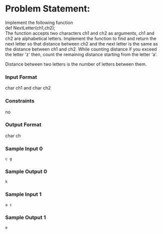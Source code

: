# Problem Statement:

Implement the following function<br>
def NextLetter(ch1,ch2);<br>
The function accepts two characters ch1 and ch2 as arguments, ch1 and ch2 are alphabetical letters. Implement the function to find and return the next letter so that distance between ch2 and the next letter is the same as the distance between ch1 and ch2. While counting distance if you exceed the letter 'z' then, count the remaining distance starting from the letter 'a'.

Distance between two letters is the number of letters between them.

### Input Format

char ch1 and char ch2

### Constraints

no

### Output Format

char ch

### Sample Input 0
```
c g
```
### Sample Output 0
```
k
```
### Sample Input 1
```
a c
```
### Sample Output 1
```
e
```

